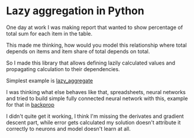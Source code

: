 # Lazy aggregation in Python

One day at work I was making report that wanted to show percentage of total sum for each item in the table.

This made me thinking, how would you model this relationship where total depends on items and item share of total depends on total.

So I made this library that allows defining lazily calculated values and propagating calculation to their dependencies.

Simplest example is [lazy_aggregate](https://github.com/MetalRain/python-lazy-value/blob/main/main.py#L4)

I was thinking what else behaves like that, spreadsheets, neural networks and tried to build simple fully connected neural network with this, example for that in [backprop](https://github.com/MetalRain/python-lazy-value/blob/main/main.py#L26)

I didn't quite get it working, I think I'm missing the derivates and gradient descent part, while error gets calculated my solution doesn't attribute it correctly to neurons and model doesn't learn at all.
